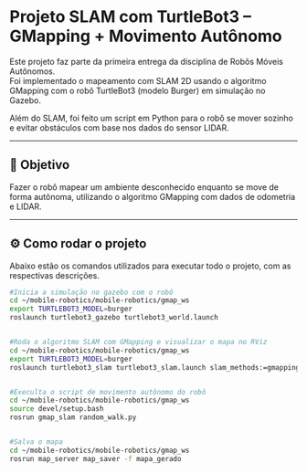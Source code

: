# Projeto SLAM com TurtleBot3 – GMapping + Movimento Autônomo

Este projeto faz parte da primeira entrega da disciplina de Robôs Móveis Autônomos.  
Foi implementado o mapeamento com SLAM 2D usando o algoritmo GMapping com o robô TurtleBot3 (modelo Burger) em simulação no Gazebo.

Além do SLAM, foi feito um script em Python para o robô se mover sozinho e evitar obstáculos com base nos dados do sensor LIDAR.

---

## 🎯 Objetivo

Fazer o robô mapear um ambiente desconhecido enquanto se move de forma autônoma, utilizando o algoritmo GMapping com dados de odometria e LIDAR.

---

## ⚙️ Como rodar o projeto

Abaixo estão os comandos utilizados para executar todo o projeto, com as respectivas descrições.

```bash
#Inicia a simulação no gazebo com o robô
cd ~/mobile-robotics/mobile-robotics/gmap_ws
export TURTLEBOT3_MODEL=burger	
roslaunch turtlebot3_gazebo turtlebot3_world.launch


#Roda o algoritmo SLAM com GMapping e visualizar o mapa no RViz
cd ~/mobile-robotics/mobile-robotics/gmap_ws
export TURTLEBOT3_MODEL=burger
roslaunch turtlebot3_slam turtlebot3_slam.launch slam_methods:=gmapping


#Execulta o script de movimento autônomo do robô
cd ~/mobile-robotics/mobile-robotics/gmap_ws
source devel/setup.bash
rosrun gmap_slam random_walk.py


#Salva o mapa
cd ~/mobile-robotics/mobile-robotics/gmap_ws
rosrun map_server map_saver -f mapa_gerado

